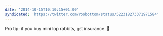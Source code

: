 ```yaml
---
date: '2014-10-15T10:10:15+01:00'
syndicated: 'https://twitter.com/roobottom/status/522318273371971584'
---
```

Pro tip: if you buy mini lop rabbits, get insurance. 🐰
